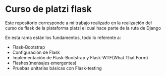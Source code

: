 # Curso de platzi flask

Este repositorio corresponde a mi trabajo realizado en la realización del curso de flask de la plataforma platzi el cual hace parte de la ruta de Django

En esta rama están los fundamentos, todo lo referente a:

- Flask-Bootstrap
- Configuración de Flask
- Implementación de Flask-Bootstrap y Flask-WTF(What That Form)
- Flashes(mensajes emergentes)
- Pruebas unitarias básicas con Flask-testing